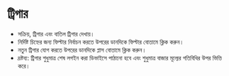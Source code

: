 # **ট্রিগার**

- সক্রিয়, ট্রিগার এবং বাতিল ট্রিগার দেখায়।
- নির্দিষ্ট চিহ্নের জন্য ফিল্টার নির্বাচন করতে উপরের ডানদিকে ফিল্টার বোতামে ক্লিক করুন।
- নতুন ট্রিগার যোগ করতে উপরের ডানদিকে প্লাস বোতামে ক্লিক করুন।
- দ্রষ্টব্য: ট্রিগার শুধুমাত্র শেষ লগইন করা ডিভাইসে পাঠানো হবে এবং শুধুমাত্র বাজার মূল্যের গতিবিধির উপর ভিত্তি করে।